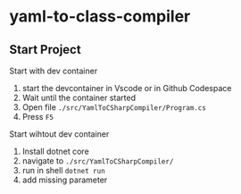 # yaml-to-class-compiler

## Start Project
Start with dev container
1. start the devcontainer in Vscode or in Github Codespace 
1. Wait until the container started
1. Open file `./src/YamlToCSharpCompiler/Program.cs`
1. Press `F5`

Start wihtout dev container
1. Install dotnet core
1. navigate to `./src/YamlToCSharpCompiler/`
1. run in shell `dotnet run`
1. add missing parameter